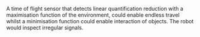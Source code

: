 A time of flight sensor that detects linear quantification reduction with a maximisation function of the environment, could enable endless travel whilst a minimisation function could enable interaction of objects. The robot would inspect irregular signals.
